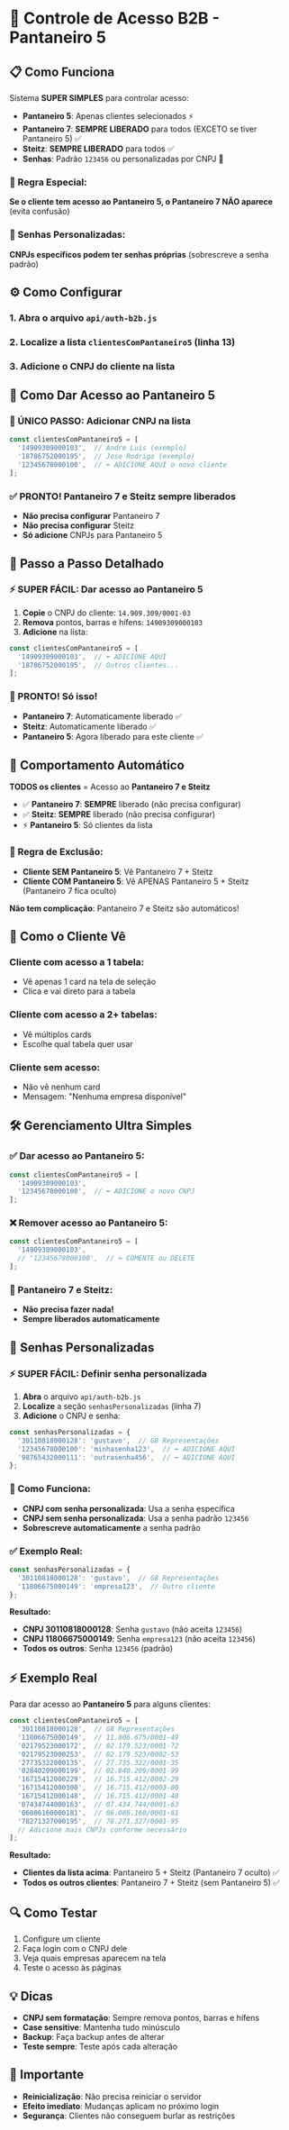 # 🔐 Controle de Acesso B2B - Pantaneiro 5

## 📋 Como Funciona

Sistema **SUPER SIMPLES** para controlar acesso:
- **Pantaneiro 5**: Apenas clientes selecionados ⚡
- **Pantaneiro 7**: **SEMPRE LIBERADO** para todos (EXCETO se tiver Pantaneiro 5) ✅
- **Steitz**: **SEMPRE LIBERADO** para todos ✅
- **Senhas**: Padrão `123456` ou personalizadas por CNPJ 🔐

### 🔄 Regra Especial:
**Se o cliente tem acesso ao Pantaneiro 5, o Pantaneiro 7 NÃO aparece** (evita confusão)

### 🔐 Senhas Personalizadas:
**CNPJs específicos podem ter senhas próprias** (sobrescreve a senha padrão)

## ⚙️ Como Configurar

### 1. Abra o arquivo `api/auth-b2b.js`

### 2. Localize a lista `clientesComPantaneiro5` (linha 13)

### 3. Adicione o CNPJ do cliente na lista

## 📝 Como Dar Acesso ao Pantaneiro 5

### **🎯 ÚNICO PASSO: Adicionar CNPJ na lista**
```javascript
const clientesComPantaneiro5 = [
  '14909309000103',  // Andre Luis (exemplo)
  '18786752000195',  // Jose Rodrigo (exemplo)
  '12345678000100',  // ⬅️ ADICIONE AQUI o novo cliente
];
```

### **✅ PRONTO! Pantaneiro 7 e Steitz sempre liberados**
- **Não precisa configurar** Pantaneiro 7
- **Não precisa configurar** Steitz  
- **Só adicione** CNPJs para Pantaneiro 5

## 🎯 Passo a Passo Detalhado

### **⚡ SUPER FÁCIL: Dar acesso ao Pantaneiro 5**

1. **Copie** o CNPJ do cliente: `14.909.309/0001-03`
2. **Remova** pontos, barras e hífens: `14909309000103`  
3. **Adicione** na lista:

```javascript
const clientesComPantaneiro5 = [
  '14909309000103',  // ⬅️ ADICIONE AQUI
  '18786752000195',  // Outros clientes...
];
```

### **🎉 PRONTO! Só isso!**
- **Pantaneiro 7**: Automaticamente liberado ✅
- **Steitz**: Automaticamente liberado ✅
- **Pantaneiro 5**: Agora liberado para este cliente ✅

## 🔄 Comportamento Automático

**TODOS os clientes** = Acesso ao **Pantaneiro 7 e Steitz**

- ✅ **Pantaneiro 7**: **SEMPRE** liberado (não precisa configurar)
- ✅ **Steitz**: **SEMPRE** liberado (não precisa configurar)
- ⚡ **Pantaneiro 5**: Só clientes da lista

### 🎯 Regra de Exclusão:
- **Cliente SEM Pantaneiro 5**: Vê Pantaneiro 7 + Steitz
- **Cliente COM Pantaneiro 5**: Vê APENAS Pantaneiro 5 + Steitz (Pantaneiro 7 fica oculto)

**Não tem complicação**: Pantaneiro 7 e Steitz são automáticos!

## 📱 Como o Cliente Vê

### **Cliente com acesso a 1 tabela:**
- Vê apenas 1 card na tela de seleção
- Clica e vai direto para a tabela

### **Cliente com acesso a 2+ tabelas:**
- Vê múltiplos cards
- Escolhe qual tabela quer usar

### **Cliente sem acesso:**
- Não vê nenhum card
- Mensagem: "Nenhuma empresa disponível"

## 🛠️ Gerenciamento Ultra Simples

### **✅ Dar acesso ao Pantaneiro 5:**
```javascript
const clientesComPantaneiro5 = [
  '14909309000103',
  '12345678000100',  // ⬅️ ADICIONE o novo CNPJ
];
```

### **❌ Remover acesso ao Pantaneiro 5:**
```javascript
const clientesComPantaneiro5 = [
  '14909309000103',
  // '12345678000100',  // ⬅️ COMENTE ou DELETE
];
```

### **🔄 Pantaneiro 7 e Steitz:**
- **Não precisa fazer nada!**
- **Sempre liberados automaticamente**

## 🔐 Senhas Personalizadas

### **⚡ SUPER FÁCIL: Definir senha personalizada**

1. **Abra** o arquivo `api/auth-b2b.js`
2. **Localize** a seção `senhasPersonalizadas` (linha 7)
3. **Adicione** o CNPJ e senha:

```javascript
const senhasPersonalizadas = {
  '30110818000128': 'gustavo',  // G8 Representações
  '12345678000100': 'minhasenha123',  // ⬅️ ADICIONE AQUI
  '98765432000111': 'outrasenha456',  // ⬅️ ADICIONE AQUI
};
```

### **🎯 Como Funciona:**
- **CNPJ com senha personalizada**: Usa a senha específica
- **CNPJ sem senha personalizada**: Usa a senha padrão `123456`
- **Sobrescreve automaticamente** a senha padrão

### **✅ Exemplo Real:**
```javascript
const senhasPersonalizadas = {
  '30110818000128': 'gustavo',  // G8 Representações
  '11806675000149': 'empresa123',  // Outro cliente
};
```

**Resultado:**
- **CNPJ 30110818000128**: Senha `gustavo` (não aceita `123456`)
- **CNPJ 11806675000149**: Senha `empresa123` (não aceita `123456`)
- **Todos os outros**: Senha `123456` (padrão)

## ⚡ Exemplo Real

Para dar acesso ao **Pantaneiro 5** para alguns clientes:

```javascript
const clientesComPantaneiro5 = [
  '30110818000128',  // G8 Representações
  '11806675000149',  // 11.806.675/0001-49
  '02179523000172',  // 02.179.523/0001-72
  '02179523000253',  // 02.179.523/0002-53
  '27735322000135',  // 27.735.322/0001-35
  '02840209000199',  // 02.840.209/0001-99
  '16715412000229',  // 16.715.412/0002-29
  '16715412000300',  // 16.715.412/0003-00
  '16715412000148',  // 16.715.412/0001-48
  '07434744000163',  // 07.434.744/0001-63
  '06086160000181',  // 06.086.160/0001-81
  '78271327000195',  // 78.271.327/0001-95
  // Adicione mais CNPJs conforme necessário
];
```

**Resultado:**
- **Clientes da lista acima**: Pantaneiro 5 + Steitz (Pantaneiro 7 oculto) ✅
- **Todos os outros clientes**: Pantaneiro 7 + Steitz (sem Pantaneiro 5) ✅

## 🔍 Como Testar

1. Configure um cliente
2. Faça login com o CNPJ dele
3. Veja quais empresas aparecem na tela
4. Teste o acesso às páginas

## 💡 Dicas

- **CNPJ sem formatação**: Sempre remova pontos, barras e hífens
- **Case sensitive**: Mantenha tudo minúsculo
- **Backup**: Faça backup antes de alterar
- **Teste sempre**: Teste após cada alteração

## 🚨 Importante

- **Reinicialização**: Não precisa reiniciar o servidor
- **Efeito imediato**: Mudanças aplicam no próximo login
- **Segurança**: Clientes não conseguem burlar as restrições
